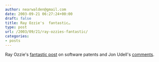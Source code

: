 ```yaml
---
author: nearwalden@gmail.com
date: 2003-09-21 06:27:24+00:00
draft: false
title: Ray Ozzie's  fantastic…
type: post
url: /2003/09/21/ray-ozzies-fantastic/
categories:
- posts
---
```


Ray Ozzie's  [fantastic post](//www.ozzie.net/blog/stories/2003/09/12/savingTheBrowser.html') on software patents and Jon Udell's [ comments](//weblog.infoworld.com/udell/2003/09/17.html#a798').



